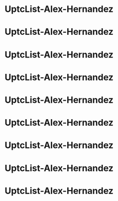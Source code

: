 # UptcList-Alex-Hernandez
# UptcList-Alex-Hernandez
# UptcList-Alex-Hernandez
# UptcList-Alex-Hernandez
# UptcList-Alex-Hernandez
# UptcList-Alex-Hernandez
# UptcList-Alex-Hernandez
# UptcList-Alex-Hernandez
# UptcList-Alex-Hernandez
